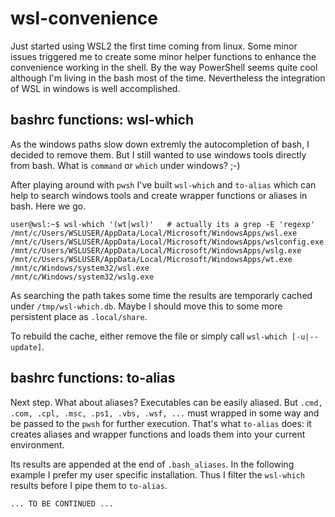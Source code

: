 # wsl-convenience

Just started using WSL2 the first time coming from linux. Some minor issues triggered me to create some minor helper functions to enhance the convenience working in the shell. 
By the way PowerShell seems quite cool although I'm living in the bash most of the time.
Nevertheless the integration of WSL in windows is well accomplished. 

## bashrc functions: wsl-which
As the windows paths slow down extremly the autocompletion of bash, I decided to remove them. 
But I still wanted to use windows tools directly from bash. 
What is `command` or `which` under windows? ;-) 

After playing around with `pwsh` I've built `wsl-which` and `to-alias` which can help to search windows tools and create wrapper functions or aliases in bash. 
Here we go. 

```[bash]
user@wsl:~$ wsl-which '(wt|wsl)'   # actually its a grep -E 'regexp'
/mnt/c/Users/WSLUSER/AppData/Local/Microsoft/WindowsApps/wsl.exe
/mnt/c/Users/WSLUSER/AppData/Local/Microsoft/WindowsApps/wslconfig.exe
/mnt/c/Users/WSLUSER/AppData/Local/Microsoft/WindowsApps/wslg.exe
/mnt/c/Users/WSLUSER/AppData/Local/Microsoft/WindowsApps/wt.exe
/mnt/c/Windows/system32/wsl.exe
/mnt/c/Windows/system32/wslg.exe
```

As searching the path takes some time the results are temporarly cached under `/tmp/wsl-which.db`. 
Maybe I should move this to some more persistent place as `.local/share`.

To rebuild the cache, either remove the file or simply call `wsl-which [-u|--update]`.

## bashrc functions: to-alias
Next step. What about aliases? Executables can be easily aliased. 
But `.cmd, .com, .cpl, .msc, .ps1, .vbs, .wsf, ...` must wrapped in some way and be passed to the `pwsh` for further execution. 
That's what `to-alias` does: it creates aliases and wrapper functions and loads them into your current environment. 

Its results are appended at the end of `.bash_aliases`. 
In the following example I prefer my user specific installation. 
Thus I filter the `wsl-which` results before I pipe them to `to-alias`.

```[bash]
... TO BE CONTINUED ...
```
